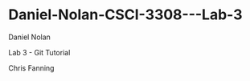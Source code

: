 Daniel-Nolan-CSCI-3308---Lab-3
==============================

Daniel Nolan 

Lab 3 - Git Tutorial

Chris Fanning
